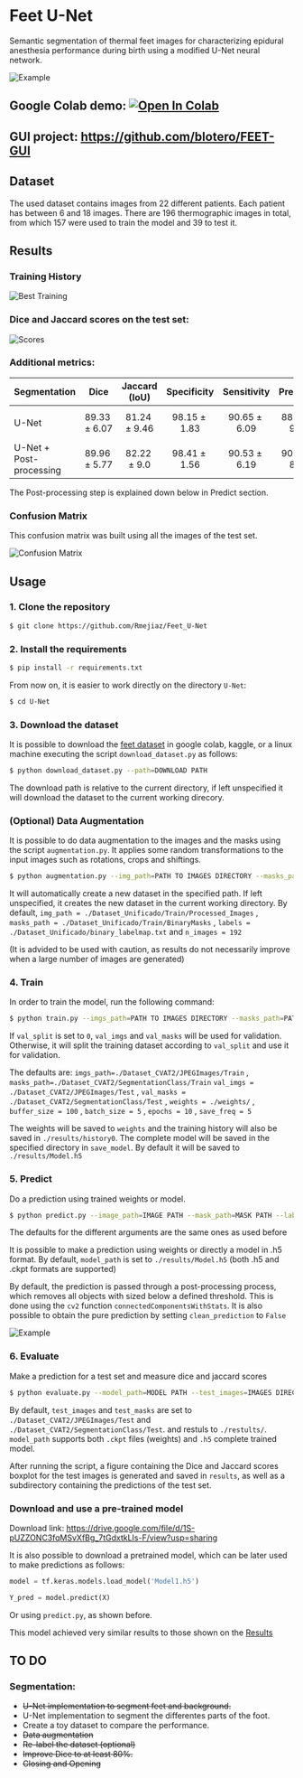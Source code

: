 # Feet U-Net

Semantic segmentation of thermal feet images for characterizing epidural anesthesia performance during birth using a modified U-Net neural network.

![Example](./U-Net/results/best_prediction.png)

## Google Colab demo: [![Open In Colab](https://colab.research.google.com/assets/colab-badge.svg)](https://colab.research.google.com/drive/1QGY1psKXsUyWZUVVVOPMfwFSE6_Q3EZA?usp=sharing)

## GUI project: https://github.com/blotero/FEET-GUI

## Dataset

The used dataset contains images from 22 different patients. Each patient has between 6 and 18 images. There are 196 thermographic images in total, from which 157 were used to train the model and 39 to test it.

## Results

### Training History

![Best Training](./U-Net/results/best_history.png)

### Dice and Jaccard scores on the test set:

![Scores](./U-Net/results/best_TestScores.png)


### Additional metrics:

| Segmentation            | Dice               | Jaccard (IoU)      | Specificity        | Sensitivity        | Precision          |
|-------------------------|--------------------|--------------------|--------------------|--------------------|--------------------|
| U-Net                   | $$89.33 \pm 6.07$$ | $$81.24 \pm 9.46$$ | $$98.15 \pm 1.83$$ | $$90.65 \pm 6.09$$ | $$88.93 \pm 9.73$$ |
| U-Net + Post-processing | $$89.96 \pm 5.77$$ | $$82.22 \pm 9.0$$  | $$98.41 \pm 1.56$$ | $$90.53 \pm 6.19$$ | $$90.16 \pm 8.88$$ |

The Post-processing step is explained down below in Predict section.

### Confusion Matrix

This confusion matrix was built using all the images of the test set.

![Confusion Matrix](./U-Net/results/cm.png)

## Usage

### 1. Clone the repository

```bash
$ git clone https://github.com/Rmejiaz/Feet_U-Net
```

### 2. Install the requirements

```bash
$ pip install -r requirements.txt
```

From now on, it is easier to work directly on the directory `U-Net`:

```bash
$ cd U-Net
```
### 3. Download the dataset

It is possible to download the [feet dataset](https://drive.google.com/drive/folders/16nbmFG2MucF6UlY05rPajx4G81vttg4O?usp=sharing) in google colab, kaggle, or a linux machine executing the script `download_dataset.py` as follows:

```bash
$ python download_dataset.py --path=DOWNLOAD PATH
```
The download path is relative to the current directory, if left unspecified it will download the dataset to the current working direcory.

### (Optional) Data Augmentation

It is possible to do data augmentation to the images and the masks using the script `augmentation.py`. It applies some random transformations to the input images such as rotations, crops and shiftings.

```bash
$ python augmentation.py --img_path=PATH TO IMAGES DIRECTORY --masks_path=PATH TO MASKS DIRECTORY --augmented_path=PATH TO SAVE THE NEW DATASET --labels=PATH OF THE LABELMAP n_images=NUMBER OF IMAGES TO GENERATE 
```

It will automatically create a new dataset in the specified path. If left unspecified, it creates the new dataset in the current working directory. By default, `img_path = ./Dataset_Unificado/Train/Processed_Images` , `masks_path = ./Dataset_Unificado/Train/BinaryMasks` , `labels = ./Dataset_Unificado/binary_labelmap.txt` and `n_images = 192`  

(It is advided to be used with caution, as results do not necessarily improve when a large number of images are generated)

### 4. Train 

In order to train the model, run the following command:

```bash
$ python train.py --imgs_path=PATH TO IMAGES DIRECTORY --masks_path=PATH TO MASKS DIRECTORY --val_imgs=PATH TO THE IMAGES FOR VALIDATION --val_masks=PATH TO THE MASKS FOR VALIDATION --val_split=VALIDATION SPLIT --weights=PATH TO SAVE THE TRAINED WEIGHTS --buffer_size=BUFFER_SIZE --batch_size=BATCH SIZE --epochs=NUMBER OF EPOCHOS --save_freq=SAVE FREQUENCY FOR THE CHECKPOINTS --save_model=PATH TO SAVE THE MODEL (.h5 FORMAT)
```

If `val_split` is set to `0`, `val_imgs` and `val_masks` will be used for validation. Otherwise, it will split the training dataset according to `val_split` and use it for validation.

The defaults are: `imgs_path=./Dataset_CVAT2/JPEGImages/Train` , `masks_path=./Dataset_CVAT2/SegmentationClass/Train` `val_imgs = ./Dataset_CVAT2/JPEGImages/Test` , `val_masks = ./Dataset_CVAT2/SegmentationClass/Test` , `weights = ./weights/` , `buffer_size = 100` , `batch_size = 5` , `epochs = 10` , `save_freq = 5` 

The weights will be saved to `weights` and the training history will also be saved in `./results/history0`. The complete model will be saved in the specified directory in `save_model`. By default it will be saved to `./results/Model.h5`

### 5. Predict

Do a prediction using trained weights or model.

```bash
$ python predict.py --image_path=IMAGE PATH --mask_path=MASK PATH --labels=LABELS PATH --show_results=True --model_path=WEIGHTS OR MODEL PATH --clean_prediction=WHETER TO CLEAN THE PREDICITON OR NOT
```
The defaults for the different arguments are the same ones as used before

It is possible to make a prediction using weights or directly a model in .h5 format. By default, `model_path` is set to `./results/Model.h5` (both .h5 and .ckpt formats are supported)

By default, the prediction is passed through a post-processing process, which removes all objects with sized below a defined threshold. This is done using the `cv2` function `connectedComponentsWithStats`. It is also possible to obtain the pure prediction by setting `clean_prediction` to `False`

![Example](./U-Net/results/example_filter.png)

### 6. Evaluate

Make a prediction for a test set and measure dice and jaccard scores

```bash
$ python evaluate.py --model_path=MODEL PATH --test_images=IMAGES DIRECTORY PATH --test_masks=MASKS DIRECTORY PATH --results=PATH TO SAVE THE RESULTS
```

By default, `test_images` and `test_masks` are set to `./Dataset_CVAT2/JPEGImages/Test` and `./Dataset_CVAT2/SegmentationClass/Test`. and restuls to `./restults/`. `model_path` supports both `.ckpt` files (weights) and `.h5` complete trained model. 

After running the script, a figure containing the Dice and Jaccard scores boxplot for the test images is generated and saved in `results`, as well as a subdirectory containing the predictions of the test set. 


### Download and use a pre-trained model

Download link: https://drive.google.com/file/d/1S-pUZZONC3fqMSvXfBg_7tGdxtkLIs-F/view?usp=sharing

It is also possible to download a pretrained model, which can be later used to make predictions as follows:

```python
model = tf.keras.models.load_model('Model1.h5')

Y_pred = model.predict(X)
```
Or using `predict.py`, as shown before.

This model achieved very similar results to those shown on the [Results](#Results)

## TO DO

### Segmentation:

- ~~U-Net implementation to segment feet and background.~~
- U-Net implementation to segment the differentes parts of the foot.
- Create a toy dataset to compare the performance.
- ~~Data augmentation~~
- ~~Re-label the dataset (optional)~~
- ~~Improve Dice to at least 80%.~~
- ~~Closing and Opening~~
